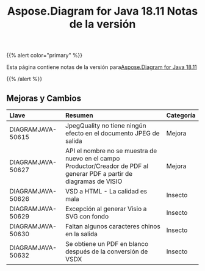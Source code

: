 ﻿---
title: Aspose.Diagram for Java 18.11 Notas de la versión
type: docs
weight: 20
url: /es/java/aspose-diagram-for-java-18-11-release-notes/
---
{{% alert color="primary" %}} 

Esta página contiene notas de la versión para[Aspose.Diagram for Java 18.11](https://docs.aspose.com/diagram/java/aspose-diagram-for-java-18-11-release-notes/)

{{% /alert %}} 
## **Mejoras y Cambios**

|**Llave**|**Resumen**|**Categoría**|
|:- |:- |:- |
|DIAGRAMJAVA-50615|JpegQuality no tiene ningún efecto en el documento JPEG de salida|Mejora|
|DIAGRAMJAVA-50627|API el nombre no se muestra de nuevo en el campo Productor/Creador de PDF al generar PDF a partir de diagramas de VISIO|Mejora|
|DIAGRAMJAVA-50626|VSD a HTML - La calidad es mala|Insecto|
|DIAGRAMJAVA-50629|Excepción al generar Visio a SVG con fondo|Insecto|
|DIAGRAMJAVA-50630|Faltan algunos caracteres chinos en la salida|Insecto|
|DIAGRAMJAVA-50632|Se obtiene un PDF en blanco después de la conversión de VSDX|Insecto|

